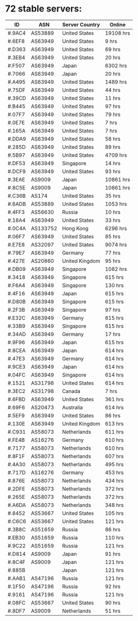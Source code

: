 # 72 stable servers:

| ID | ASN | Server Country | Online |
| ------ | ------ | ------ | ------ |
| #.9AC4 | AS53889 | United States | 19108 hrs |
| #.6EF8 | AS63949 | United States | 9 hrs |
| #.D363 | AS63949 | United States | 69 hrs |
| #.3EB4 | AS63949 | United States | 20 hrs |
| #.F507 | AS63949 | Japan | 6302 hrs |
| #.7066 | AS63949 | Japan | 20 hrs |
| #.A495 | AS63949 | United States | 1489 hrs |
| #.75DF | AS63949 | United States | 44 hrs |
| #.39CD | AS63949 | United States | 11 hrs |
| #.B445 | AS63949 | United States | 97 hrs |
| #.07F7 | AS63949 | United States | 79 hrs |
| #.0E7E | AS63949 | United States | 7 hrs |
| #.165A | AS63949 | United States | 7 hrs |
| #.DDA9 | AS63949 | United States | 58 hrs |
| #.285D | AS63949 | United States | 89 hrs |
| #.5B97 | AS63949 | United States | 4709 hrs |
| #.DF53 | AS63949 | Singapore | 14 hrs |
| #.DCF9 | AS63949 | United States | 93 hrs |
| #.3EAE | AS9009 | Japan | 10861 hrs |
| #.8C5E | AS9009 | Japan | 10861 hrs |
| #.C36B | AS174 | United States | 35 hrs |
| #.6ADB | AS53889 | United States | 1053 hrs |
| #.4FF3 | AS56630 | Russia | 10 hrs |
| #.18A4 | AS63949 | United States | 33 hrs |
| #.0C4A | AS133752 | Hong Kong | 6296 hrs |
| #.06F7 | AS63949 | United States | 85 hrs |
| #.E7E8 | AS32097 | United States | 9074 hrs |
| #.79E7 | AS63949 | Germany | 77 hrs |
| #.427E | AS20860 | United Kingdom | 95 hrs |
| #.DB09 | AS63949 | Singapore | 1082 hrs |
| #.3418 | AS63949 | Singapore | 615 hrs |
| #.F6A4 | AS63949 | Singapore | 130 hrs |
| #.4F16 | AS63949 | Japan | 615 hrs |
| #.D80B | AS63949 | Singapore | 615 hrs |
| #.2F3B | AS63949 | Singapore | 97 hrs |
| #.E32C | AS63949 | Germany | 615 hrs |
| #.33B9 | AS63949 | Singapore | 615 hrs |
| #.34AD | AS63949 | Germany | 17 hrs |
| #.9F96 | AS63949 | Japan | 615 hrs |
| #.8CEA | AS63949 | Japan | 614 hrs |
| #.47E3 | AS63949 | Germany | 614 hrs |
| #.9CE3 | AS63949 | Japan | 614 hrs |
| #.04FC | AS63949 | Singapore | 614 hrs |
| #.1521 | AS31798 | United States | 614 hrs |
| #.3EC2 | AS31798 | Canada | 7 hrs |
| #.6FBD | AS63949 | United States | 361 hrs |
| #.69F6 | AS20473 | Australia | 614 hrs |
| #.5EF9 | AS63949 | United States | 86 hrs |
| #.130E | AS63949 | United Kingdom | 613 hrs |
| #.C931 | AS58073 | Netherlands | 611 hrs |
| #.FE4B | AS16276 | Germany | 610 hrs |
| #.7177 | AS58073 | Netherlands | 610 hrs |
| #.8F1F | AS58073 | Netherlands | 607 hrs |
| #.4A30 | AS58073 | Netherlands | 495 hrs |
| #.717D | AS16276 | Germany | 453 hrs |
| #.876E | AS58073 | Netherlands | 434 hrs |
| #.2DFE | AS58073 | Netherlands | 372 hrs |
| #.265E | AS58073 | Netherlands | 372 hrs |
| #.A6DA | AS58073 | Netherlands | 348 hrs |
| #.8452 | AS53667 | United States | 105 hrs |
| #.C6C6 | AS53667 | United States | 121 hrs |
| #.3B8C | AS51659 | Russia | 86 hrs |
| #.EB30 | AS51659 | Russia | 110 hrs |
| #.9C22 | AS51659 | Russia | 121 hrs |
| #.D814 | AS9009 | Japan | 91 hrs |
| #.8C4F | AS9009 | Japan | 121 hrs |
| #.885B |  | Japan | 121 hrs |
| #.AAB1 | AS47196 | Russia | 121 hrs |
| #.1F50 | AS47196 | Russia | 92 hrs |
| #.9161 | AS47196 | Russia | 121 hrs |
| #.08FC | AS53667 | United States | 90 hrs |
| #.8DF7 | AS9009 | Netherlands | 51 hrs |

